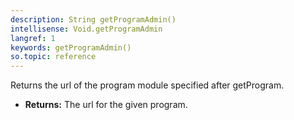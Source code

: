 ```yaml
---
description: String getProgramAdmin()
intellisense: Void.getProgramAdmin
langref: 1
keywords: getProgramAdmin()
so.topic: reference
---
```


Returns the url of the program module specified after getProgram.


* **Returns:** The url for the given program.


